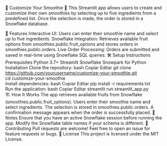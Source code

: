 🍓 Customize Your Smoothie 🍍
This Streamlit app allows users to create and customize their own smoothies by selecting up to five ingredients from a predefined list. Once the selection is made, the order is stored in a Snowflake database.

🚀 Features
Interactive UI: Users can enter their smoothie name and select up to five ingredients.
Snowflake Integration: Retrieves available fruit options from smoothies.public.fruit_options and stores orders in smoothies.public.orders.
Live Order Processing: Orders are submitted and saved in real-time using Snowflake SQL queries.
🛠️ Setup Instructions
Prerequisites
Python 3.7+
Streamlit
Snowflake Snowpark for Python
Installation
Clone the repository:
bash
Copiar
Editar
git clone https://github.com/yourusername/customize-your-smoothie.git  
cd customize-your-smoothie  
Install dependencies:
bash
Copiar
Editar
pip install -r requirements.txt  
Run the application:
bash
Copiar
Editar
streamlit run streamlit_app.py  
🏗️ How It Works
The app retrieves available fruits from Snowflake (smoothies.public.fruit_options).
Users enter their smoothie name and select ingredients.
The selection is stored in smoothies.public.orders.
A confirmation message appears when the order is successfully placed.
📝 Notes
Ensure that you have an active Snowflake session before running the app.
Modify the Snowflake table names if your schema is different.
🤝 Contributing
Pull requests are welcome! Feel free to open an issue for feature requests or bugs.
📜 License
This project is licensed under the MIT License.
